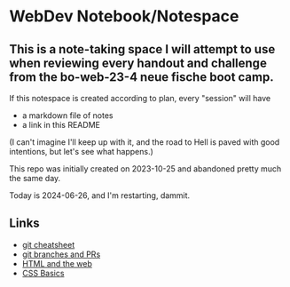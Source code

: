 # WebDev Notebook/Notespace

## This is a note-taking space I will attempt to use when reviewing every handout and challenge from the bo-web-23-4 neue fische boot camp.

If this notespace is created according to plan, every "session" will have 
- a markdown file of notes
- a link in this README

(I can't imagine I'll keep up with it, and the road to Hell is paved with good intentions, but let's see what happens.) 

This repo was initially created on 2023-10-25 and abandoned pretty much the same day.

Today is 2024-06-26, and I'm restarting, dammit.

## Links
- [git cheatsheet](shell-and-git/git-cheatsheet.md)
- [git branches and PRs](shell-and-git/git-branches-and-prs.md) 
- [HTML and the web](html/html-and-the-web.md)
- [CSS Basics](css/css-basics.md)
